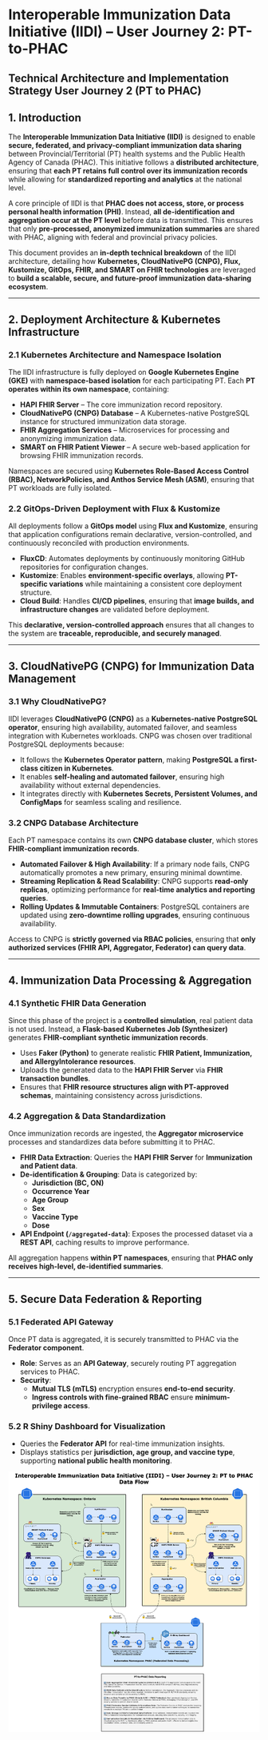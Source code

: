 # **Interoperable Immunization Data Initiative (IIDI) – User Journey 2: PT-to-PHAC**

## **Technical Architecture and Implementation Strategy User Journey 2 (PT to PHAC)**

## **1. Introduction**

The **Interoperable Immunization Data Initiative (IIDI)** is designed to enable **secure, federated, and privacy-compliant immunization data sharing** between Provincial/Territorial (PT) health systems and the Public Health Agency of Canada (PHAC). This initiative follows a **distributed architecture**, ensuring that **each PT retains full control over its immunization records** while allowing for **standardized reporting and analytics** at the national level.

A core principle of IIDI is that **PHAC does not access, store, or process personal health information (PHI)**. Instead, **all de-identification and aggregation occur at the PT level** before data is transmitted. This ensures that only **pre-processed, anonymized immunization summaries** are shared with PHAC, aligning with federal and provincial privacy policies.

This document provides an **in-depth technical breakdown** of the IIDI architecture, detailing how **Kubernetes, CloudNativePG (CNPG), Flux, Kustomize, GitOps, FHIR, and SMART on FHIR technologies** are leveraged to **build a scalable, secure, and future-proof immunization data-sharing ecosystem**.

---

## **2. Deployment Architecture & Kubernetes Infrastructure**

### **2.1 Kubernetes Architecture and Namespace Isolation**

The IIDI infrastructure is fully deployed on **Google Kubernetes Engine (GKE)** with **namespace-based isolation** for each participating PT. Each **PT operates within its own namespace**, containing:

- **HAPI FHIR Server** – The core immunization record repository.
- **CloudNativePG (CNPG) Database** – A Kubernetes-native PostgreSQL instance for structured immunization data storage.
- **FHIR Aggregation Services** – Microservices for processing and anonymizing immunization data.
- **SMART on FHIR Patient Viewer** – A secure web-based application for browsing FHIR immunization records.

Namespaces are secured using **Kubernetes Role-Based Access Control (RBAC), NetworkPolicies, and Anthos Service Mesh (ASM)**, ensuring that PT workloads are fully isolated.

### **2.2 GitOps-Driven Deployment with Flux & Kustomize**

All deployments follow a **GitOps model** using **Flux and Kustomize**, ensuring that application configurations remain declarative, version-controlled, and continuously reconciled with production environments.

- **FluxCD**: Automates deployments by continuously monitoring GitHub repositories for configuration changes.
- **Kustomize**: Enables **environment-specific overlays**, allowing **PT-specific variations** while maintaining a consistent core deployment structure.
- **Cloud Build**: Handles **CI/CD pipelines**, ensuring that **image builds, and infrastructure changes** are validated before deployment.

This **declarative, version-controlled approach** ensures that all changes to the system are **traceable, reproducible, and securely managed**.

---

## **3. CloudNativePG (CNPG) for Immunization Data Management**

### **3.1 Why CloudNativePG?**

IIDI leverages **CloudNativePG (CNPG)** as a **Kubernetes-native PostgreSQL operator**, ensuring high availability, automated failover, and seamless integration with Kubernetes workloads. CNPG was chosen over traditional PostgreSQL deployments because:

- It follows the **Kubernetes Operator pattern**, making **PostgreSQL a first-class citizen in Kubernetes**.
- It enables **self-healing and automated failover**, ensuring high availability without external dependencies.
- It integrates directly with **Kubernetes Secrets, Persistent Volumes, and ConfigMaps** for seamless scaling and resilience.

### **3.2 CNPG Database Architecture**

Each PT namespace contains its own **CNPG database cluster**, which stores **FHIR-compliant immunization records**.

- **Automated Failover & High Availability**: If a primary node fails, CNPG automatically promotes a new primary, ensuring minimal downtime.
- **Streaming Replication & Read Scalability**: CNPG supports **read-only replicas**, optimizing performance for **real-time analytics and reporting queries**.
- **Rolling Updates & Immutable Containers**: PostgreSQL containers are updated using **zero-downtime rolling upgrades**, ensuring continuous availability.

Access to CNPG is **strictly governed via RBAC policies**, ensuring that **only authorized services (FHIR API, Aggregator, Federator) can query data**.

---

## **4. Immunization Data Processing & Aggregation**

### **4.1 Synthetic FHIR Data Generation**

Since this phase of the project is a **controlled simulation**, real patient data is not used. Instead, a **Flask-based Kubernetes Job (Synthesizer)** generates **FHIR-compliant synthetic immunization records**.

- Uses **Faker (Python)** to generate realistic **FHIR Patient, Immunization, and AllergyIntolerance resources**.
- Uploads the generated data to the **HAPI FHIR Server** via **FHIR transaction bundles**.
- Ensures that **FHIR resource structures align with PT-approved schemas**, maintaining consistency across jurisdictions.

### **4.2 Aggregation & Data Standardization**

Once immunization records are ingested, the **Aggregator microservice** processes and standardizes data before submitting it to PHAC.

- **FHIR Data Extraction**: Queries the **HAPI FHIR Server** for **Immunization and Patient data**.
- **De-identification & Grouping**: Data is categorized by:
    - **Jurisdiction (BC, ON)**
    - **Occurrence Year**
    - **Age Group**
    - **Sex**
    - **Vaccine Type**
    - **Dose**
- **API Endpoint (`/aggregated-data`)**: Exposes the processed dataset via a **REST API**, caching results to improve performance.

All aggregation happens **within PT namespaces**, ensuring that **PHAC only receives high-level, de-identified summaries**.

---

## **5. Secure Data Federation & Reporting**

### **5.1 Federated API Gateway**

Once PT data is aggregated, it is securely transmitted to PHAC via the **Federator component**.

- **Role**: Serves as an **API Gateway**, securely routing PT aggregation services to PHAC.
- **Security**:
    - **Mutual TLS (mTLS)** encryption ensures **end-to-end security**.
    - **Ingress controls with fine-grained RBAC** ensure **minimum-privilege access**.

### **5.2 R Shiny Dashboard for Visualization**

- Queries the **Federator API** for real-time immunization insights.
- Displays statistics per **jurisdiction, age group, and vaccine type**, supporting **national public health monitoring**.

![User Journey 2](./User-Journey-2.png)